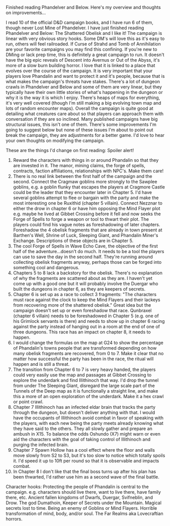 
Finished reading Phandelver and Below. Here's my overview and thoughts on improvements...

I  read 10 of the official D&D campaign books, and I have run 6 of  them, though never Lost Mine of Phandelver. I have just finished reading  Phandelver and Below: The Shattered Obelisk and I like it!
The  campaign is linear with very obvious story hooks. Some DM's will love  this as it's easy to run, others will feel railroaded. If Curse of  Strahd and Tomb of Annihilation are your favorite campaigns you may find  this confining. If you're new to DMing or lack prep time, this is  definitely a great campaign to run.
It  doesn't have the big epic reveals of Descent into Avernus or Out of the  Abyss, it's more of a slow burn building horror. I love that it is  linked to a place that evolves over the course of the campaign. It is  very important that your players love Phandalin and want to protect it  and it's people, because that is what makes the campaign's threats have  stakes.
There's a lot of dungeon  crawls in Phandelver and Below and some of them are very linear, but  they typically have their own little stories of what's happening in the  dungeon or why it is the way it is which I enjoy. There's heaps of maps  for everything, it's very well covered (though I'm still making a big  evolving town map and lots of random encounter maps).
Overall  the campaign is quite good at detailing what creatures care about so  that players can approach them with conversation if they are so  inclined.
Many published campaigns  have big structural issues, this isn't one of them. There's some  improvements I'm going to suggest below but none of these issues I'm  about to point out break the campaign, they are adjustments for a better  game. I'd love to hear your own thoughts on modifying the campaign.


These are the things I'd change on first reading:
Spoiler alert!
1. Reward  the characters with things in or around Phandalin so that they are  invested in it. The manor, mining claims, the forge of spells,  contracts, faction affiliations, relationships with NPC's. Make them  care!
2. There is no real link between the first half of the campaign and the second.
Connect  the Cragmaw goblins more strongly to the Sawplee goblins, e.g. a goblin  flunky that escapes the players at Cragmore Castle could be the leader  that they encounter later in Chapter 5. I'd have several goblins attempt  to flee or bargain with the party and make the most interesting one be  Ruxithid (chapter 5 villain).
Connect  Nezznar to either the drow in chapter 6 or have him opposing the Mind  Flayer plot e.g. maybe he lived at Gibbet Crossing before it fell and  now seeks the Forge of Spells to forge a weapon or tool to thwart their  plot. The players could find his vague notes as foreshadowing of later  chapters.
Foreshadow  the 4 obelisk fragments that are already in town present at Barthen's  Well, Shrine of Luck, Sleeping Giant, and Phandalin Miner's Exchange.  Descriptions of these objects are in Chapter 5.
3. The  cool Forge of Spells in Wave Echo Cave, the objective of the first half  of the adventure...doesn't do much. It needs to be a tool the players  can use to save the day in the second half. They're running around  collecting obelisk fragments anyway, perhaps those can be forged into  something cool and dangerous.
4. Chapters  5 to 8 lack a backstory for the obelisk. There's no explanation of why  the fragments are scattered about as they are. I haven't yet come up  with a good one but it will probably involve the Duergar who built the  dungeons in chapter 6, as they are keepers of secrets.
5. Chapter  6 is set up as a race to collect 3 fragments: "The characters must race  against the clock to keep the Mind Flayers and their lackeys from  recovering more of the shattered obelisk." Great idea but the campaign  doesn't set up or even foreshadow that race. Qunbraxel (chapter 6  villain) needs to be foreshadowed in Chapter 5 (e.g. one of his Grimlock  servants is there) and needs to show up in chapter 6 racing against the  party instead of hanging out in a room at the end of one of three  dungeons. This race has an impact on chapter 8, it needs to happen.
6. I would change the formulas on the map at G24 to show the percentage of  Phandalin's towns people that are transformed depending on how many  obelisk fragments are recovered, from 0 to 7. Make it clear that no  matter how successful the party has been in the race, the ritual will  happen and is still a threat.
7. The  transition from Chapter 6 to 7 is very heavy handed, the players could  very easily use the map and passages at Gibbet Crossing to explore the  underdark and find Illithinoch that way. I'd drop the tunnel from under  The Sleeping Giant, disregard the large scale part of the Tunnels of the  Deep map as it is functionally a straight line, and make this a more of  an open exploration of the underdark. Make it a hex crawl or point  crawl.
8. Chapter 7 Illithinoch has  an infected eldar brain that tracks the party through the dungeon, but  doesn't deliver anything with that. I would have the occupants of  Illithinoch avoid combat in favor of speaking with the players, with  each new being the party meets already knowing what they have said to  the others. They all slowly gather and prepare an ambush in X15. To  balance the odds Oshundo (X7) might warn or even aid the characters with  the goal of taking control of Illithinoch and purging the infected  brain.
9. Chapter 7 Spawn Hollow has a  cool effect where the floor and walls move slowly from S2 to S3, but  it's too slow to notice which totally spoils it. I'd speed it up to 10ft  per round so that it is observable and impacts combat.
10. In Chapter 8 I don't like that the final boss turns up after his plan has  been thwarted, I'd rather use him as a second wave of the final battle.


Character hooks:
Protecting  the people of Phandalin is central to the campaign. e.g. characters  should live there, want to live there, have family there, etc.
Ancient fallen kingdoms of Dwarfs, Duergar, Svifneblin, and Drow.
The god Dumathoin, Keeper of Secrets under the Mountain.
Magical secrets lost to time. Being an enemy of Goblins or Mind Flayers.
Horrible transformation of mind, body, and/or soul.
The Far Realms aka Lovecraftian horrors.
